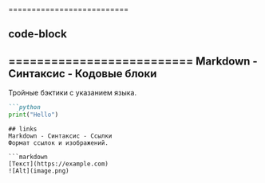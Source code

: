 ==========================
## code-block
==========================
Markdown - Синтаксис - Кодовые блоки
--------------------------------------------
Тройные бэктики с указанием языка.

```markdown
```python
print("Hello")
```
```
## links
Markdown - Синтаксис - Ссылки
Формат ссылок и изображений.

```markdown
[Текст](https://example.com)
![Alt](image.png)
```

